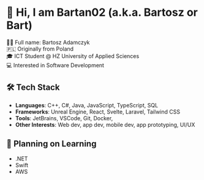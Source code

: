 # 👋 Hi, I am Bartan02 (a.k.a. Bartosz or Bart)

👨🏻 Full name: Bartosz Adamczyk  
🇵🇱 Originally from Poland  
🎓 ICT Student @ HZ University of Applied Sciences  
💻 Interested in Software Development 

## 🛠️ Tech Stack

- **Languages**: C++, C#, Java, JavaScript, TypeScript, SQL
- **Frameworks**: Unreal Engine, React, Svelte, Laravel, Tailwind CSS
- **Tools**: JetBrains, VSCode, Git, Docker,
- **Other Interests**: Web dev, app dev, mobile dev, app prototyping, UI/UX
  
## 🌱 Planning on Learning

- .NET
- Swift
- AWS
